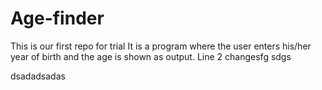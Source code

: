 # Age-finder
This is our first repo for trial
It is a program where the user enters his/her year of birth and the age is shown as output.
Line 2 changesfg sdgs

dsadadsadas